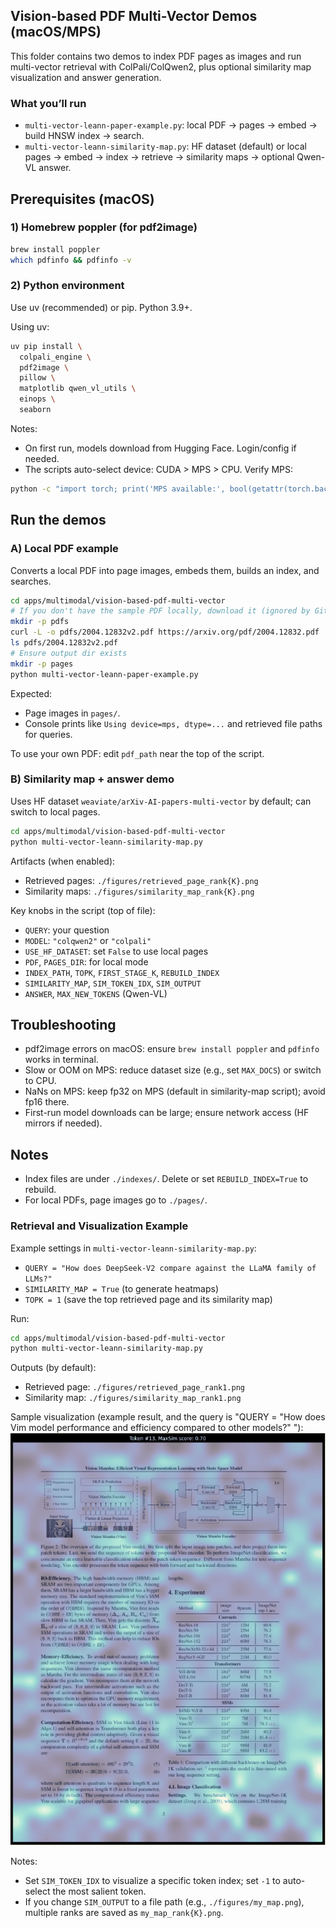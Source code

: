 ## Vision-based PDF Multi-Vector Demos (macOS/MPS)

This folder contains two demos to index PDF pages as images and run multi-vector retrieval with ColPali/ColQwen2, plus optional similarity map visualization and answer generation.

### What you’ll run
- `multi-vector-leann-paper-example.py`: local PDF → pages → embed → build HNSW index → search.
- `multi-vector-leann-similarity-map.py`: HF dataset (default) or local pages → embed → index → retrieve → similarity maps → optional Qwen-VL answer.

## Prerequisites (macOS)

### 1) Homebrew poppler (for pdf2image)
```bash
brew install poppler
which pdfinfo && pdfinfo -v
```

### 2) Python environment
Use uv (recommended) or pip. Python 3.9+.

Using uv:
```bash
uv pip install \
  colpali_engine \
  pdf2image \
  pillow \
  matplotlib qwen_vl_utils \
  einops \
  seaborn
```

Notes:
- On first run, models download from Hugging Face. Login/config if needed.
- The scripts auto-select device: CUDA > MPS > CPU. Verify MPS:
```bash
python -c "import torch; print('MPS available:', bool(getattr(torch.backends, 'mps', None) and torch.backends.mps.is_available()))"
```

## Run the demos

### A) Local PDF example
Converts a local PDF into page images, embeds them, builds an index, and searches.

```bash
cd apps/multimodal/vision-based-pdf-multi-vector
# If you don't have the sample PDF locally, download it (ignored by Git)
mkdir -p pdfs
curl -L -o pdfs/2004.12832v2.pdf https://arxiv.org/pdf/2004.12832.pdf
ls pdfs/2004.12832v2.pdf
# Ensure output dir exists
mkdir -p pages
python multi-vector-leann-paper-example.py
```
Expected:
- Page images in `pages/`.
- Console prints like `Using device=mps, dtype=...` and retrieved file paths for queries.

To use your own PDF: edit `pdf_path` near the top of the script.

### B) Similarity map + answer demo
Uses HF dataset `weaviate/arXiv-AI-papers-multi-vector` by default; can switch to local pages.

```bash
cd apps/multimodal/vision-based-pdf-multi-vector
python multi-vector-leann-similarity-map.py
```
Artifacts (when enabled):
- Retrieved pages: `./figures/retrieved_page_rank{K}.png`
- Similarity maps: `./figures/similarity_map_rank{K}.png`

Key knobs in the script (top of file):
- `QUERY`: your question
- `MODEL`: `"colqwen2"` or `"colpali"`
- `USE_HF_DATASET`: set `False` to use local pages
- `PDF`, `PAGES_DIR`: for local mode
- `INDEX_PATH`, `TOPK`, `FIRST_STAGE_K`, `REBUILD_INDEX`
- `SIMILARITY_MAP`, `SIM_TOKEN_IDX`, `SIM_OUTPUT`
- `ANSWER`, `MAX_NEW_TOKENS` (Qwen-VL)

## Troubleshooting
- pdf2image errors on macOS: ensure `brew install poppler` and `pdfinfo` works in terminal.
- Slow or OOM on MPS: reduce dataset size (e.g., set `MAX_DOCS`) or switch to CPU.
- NaNs on MPS: keep fp32 on MPS (default in similarity-map script); avoid fp16 there.
- First-run model downloads can be large; ensure network access (HF mirrors if needed).

## Notes
- Index files are under `./indexes/`. Delete or set `REBUILD_INDEX=True` to rebuild.
- For local PDFs, page images go to `./pages/`.


### Retrieval and Visualization Example

Example settings in `multi-vector-leann-similarity-map.py`:
- `QUERY = "How does DeepSeek-V2 compare against the LLaMA family of LLMs?"`
- `SIMILARITY_MAP = True` (to generate heatmaps)
- `TOPK = 1` (save the top retrieved page and its similarity map)

Run:
```bash
cd apps/multimodal/vision-based-pdf-multi-vector
python multi-vector-leann-similarity-map.py
```

Outputs (by default):
- Retrieved page: `./figures/retrieved_page_rank1.png`
- Similarity map: `./figures/similarity_map_rank1.png`

Sample visualization (example result, and the query is "QUERY = "How does Vim model performance and efficiency compared to other models?"
"):
![Similarity map example](fig/image.png)

Notes:
- Set `SIM_TOKEN_IDX` to visualize a specific token index; set `-1` to auto-select the most salient token.
- If you change `SIM_OUTPUT` to a file path (e.g., `./figures/my_map.png`), multiple ranks are saved as `my_map_rank{K}.png`.
